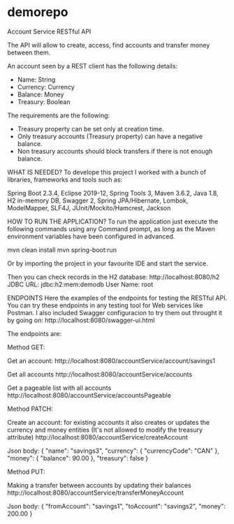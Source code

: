 # demorepo
Account Service RESTful API

The API will allow to create, access, find accounts and transfer money between them.

An account seen by a REST client has the following details:
- Name: String
- Currency: Currency
- Balance: Money
- Treasury: Boolean

The requirements are the following:
- Treasury property can be set only at creation time.
- Only treasury accounts (Treasury property) can have a negative balance.
- Non treasury accounts should block transfers if there is not enough balance.

WHAT IS NEEDED?
To develope this project I worked with a bunch of libraries, frameworks and tools such as:

Spring Boot 2.3.4, Eclipse 2019-12, Spring Tools 3, Maven 3.6.2, Java 1.8, H2 in-memory DB, Swagger 2, Spring JPA/Hibernate, Lombok, ModelMapper, SLF4J, JUnit/Mockito/Hamcrest, Jackson

HOW TO RUN THE APPLICATION?
To run the application just execute the following commands using any Command prompt, as long as the Maven environment variables have been configured in advanced.

mvn clean install
mvn spring-boot:run

Or by importing the project in your favourite IDE and start the service.

Then you can check records in the H2 database: http://localhost:8080/h2
JDBC URL: jdbc:h2:mem:demodb
User Name: root

ENDPOINTS
Here the examples of the endpoints for testing the RESTful API. You can try these endpoints in any testing tool for Web services like Postman.
I also included Swagger configuracion to try them out throught it by going on: http://localhost:8080/swagger-ui.html

The endpoints are:

Method GET:

Get an account: http://localhost:8080/accountService/account/savings1

Get all accounts http://localhost:8080/accountService/accounts

Get a pageable list with all accounts http://localhost:8080/accountService/accountsPageable

Method PATCH:

Create an account: for existing accounts it also creates or updates the currency and money entities (It's not allowed to modify the treasury attribute) 
http://localhost:8080/accountService/createAccount

Json body: { "name": "savings3", "currency": { "currencyCode": "CAN" }, "money": { "balance": 90.00 }, "treasury": false }

Method PUT:

Making a transfer between accounts by updating their balances
http://localhost:8080/accountService/transferMoneyAccount

Json body: { "fromAccount": "savings1", "toAccount": "savings2", "money": 200.00 }